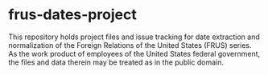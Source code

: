 # frus-dates-project

This repository holds project files and issue tracking for date extraction and normalization of the Foreign Relations of the United States (FRUS) series.  As the work product of employees of the United States federal government, the files and data therein may be treated as in the public domain.

